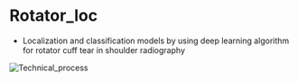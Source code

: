 # Rotator_loc
- Localization and classification models by using deep learning algorithm for rotator cuff tear in shoulder radiography

![Technical_process](https://user-images.githubusercontent.com/49828672/102781059-60268200-43da-11eb-913a-38bb04fdd591.png)
